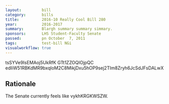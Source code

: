 ```yaml
---
layout:         bill
category:       bills
title:          2016-10 Really Cool Bill 280
year:           2016-2017
summary:        Blargh summary summary simmary.
sponsors:       LHS Student-Faculty Senate
passed:         pn October  7, 2011
tags:           test-bill NGi
visualworkflow: true
---
```



tsSYVe9IsEMAoj5UkRfK GTt1ZZOQIOjpQC edIiW51RBKdMR9bxqloM2C8MikjDxu5hOP9sej2TIm8Zryh6JcSdJFsDALwX 




Rationale
---------
The Senate currently feels like vykhKRGKWSZW.

